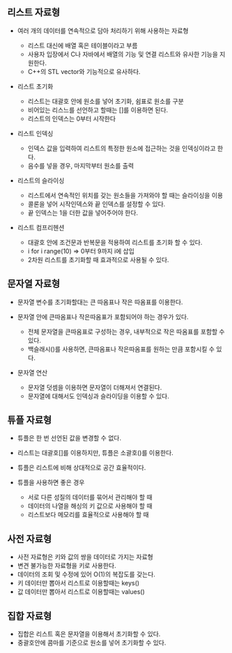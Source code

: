 ## 리스트 자료형
 + 여러 개의 데이터를 연속적으로 담아 처리하기 위해 사용하는 자료형
   + 리스트 대신에 배열 혹은 테이블이라고 부름
   + 사용자 입장에서 C나 자바에서 배열의 기능 및 연결 리스트와 유사한 기능을 지원한다.
   + C++의 STL vector와 기능적으로 유사하다.
 
 + 리스트 초기화
   + 리스트는 대괄호 안에 원소를 넣어 초기화, 쉼표로 원소를 구분
   + 비어있는 리스느를 선언하고 할때는 []를 이용하면 된다.
   + 리스트의 인덱스는 0부터 시작한다
   
 + 리스트 인덱싱
   + 인덱스 값을 입력하여 리스트의 특정한 원소에 접근하는 것을 인덱싱이라고 한다.
   + 음수를 넣을 경우, 마지막부터 원소를 출력
 
 + 리스트의 슬라이싱
   + 리스트에서 연속적인 위치를 갖는 원소들을 가져와야 할 때는 슬라이싱을 이용
   + 콜론을 넣어 시작인덱스와 끝 인덱스를 설정할 수 있다.
   + 끝 인덱스는 1을 더한 값을 넣어주어야 한다.
 
 + 리스트 컴프리헨션
   + 대괄호 안에 조건문과 반복문을 적용하여 리스트를 초기화 할 수 있다.
   + i for i range(10) => 0부터 9까지 i에 삽입
   + 2차원 리스트를 초기화할 때 효과적으로 사용될 수 있다.

## 문자열 자료형
 + 문자열 변수를 초기화할대는 큰 따옴표나 작은 따옴표를 이용한다.
 + 문자열 안에 큰따옴표나 작은따옴표가 포함되어야 하는 경우가 있다.
   + 전체 문자열을 큰따옴표로 구성하는 경우, 내부적으로 작은 따옴표를 포함할 수 있다.
   + 백슬래시(\)를 사용하면, 큰따옴표나 작은따옴표를 원하는 만큼 포함시킬 수 있다.
   
 + 문자열 연산
   + 문자열 덧셈을 이용하면 문자열이 더해져서 연결된다.
   + 문자열에 대해서도 인덱싱과 슬라이딩을 이용할 수 있다.

## 튜플 자료형
 + 튜플은 한 번 선언된 값을 변경할 수 없다.
 + 리스트는 대괄호[]를 이용하지만, 튜플은 소괄호()를 이용한다.
 + 튜플은 리스트에 비해 상대적으로 공간 효율적이다.
 
 + 튜플을 사용하면 좋은 경우
   + 서로 다른 성질의 데이터를 묶어서 관리해야 할 때
   + 데이터의 나열을 해싱의 키 값으로 사용해야 할 때
   + 리스트보다 메모리를 효율적으로 사용해야 할 때
   
## 사전 자료형
 + 사전 자료형은 키와 값의 쌍을 데이터로 가지는 자료형
 + 변견 불가능한 자료형을 키로 사용한다.
 + 데이터의 조회 및 수정에 있어 O(1)의 복잡도를 갖는다.
 + 키 데이터만 뽑아서 리스트로 이용할때는 keys()
 + 값 데이터만 뽑아서 리스트로 이용할때는 values()

## 집합 자료형
 + 집합은 리스트 혹은 문자열을 이용해서 초기화할 수 있다.
 + 중괄호안에 콤마를 기준으로 원소를 넣어 초기화할 수 있다.
 
## 
